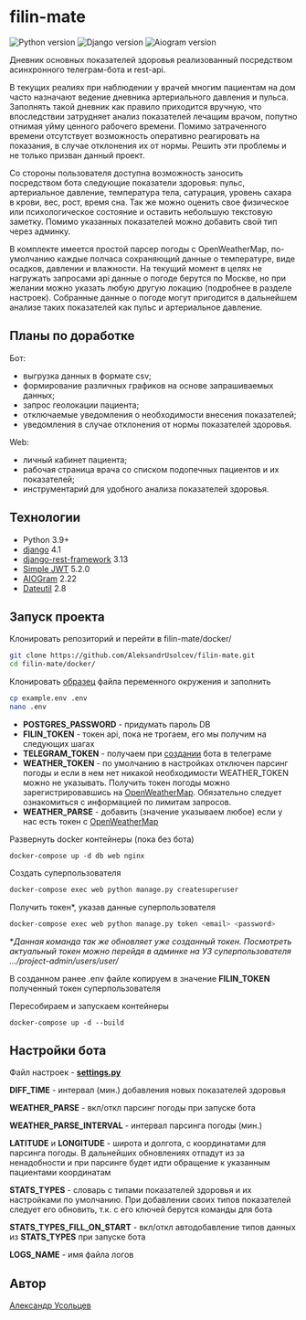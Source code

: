 # filin-mate
![Python version](https://img.shields.io/badge/python-3.9-yellow) ![Django version](https://img.shields.io/badge/django-4.1-red) ![Aiogram version](https://img.shields.io/badge/aiogram-2.22-blue)

Дневник основных показателей здоровья реализованный посредством асинхронного телеграм-бота и rest-api.

В текущих реалиях при наблюдении у врачей многим пациентам на дом часто назначают ведение дневника артериального давления и пульса. Заполнять такой дневник как правило приходится вручную, что впоследствии затрудняет анализ показателей лечащим врачом, попутно отнимая уйму ценного рабочего времени. Помимо затраченного времени отсутствует возможность оперативно реагировать на показания, в случае отклонения их от нормы. Решить эти проблемы и не только призван данный проект.

Со стороны пользователя доступна возможность заносить посредством бота следующие показатели здоровья: пульс, артериальное давление, температура тела, сатурация, уровень сахара в крови, вес, рост, время сна. Так же можно оценить свое физическое или психологическое состояние и оставить небольшую текстовую заметку. Помимо указанных показателей можно добавить свой тип через админку.

В комплекте имеется простой парсер погоды с OpenWeatherMap, по-умолчанию каждые полчаса сохраняющий данные о температуре, виде осадков, давлении и влажности. На текущий момент в целях не нагружать запросами api данные о погоде берутся по Москве, но при желании можно указать любую другую локацию (подробнее в разделе настроек). Собранные данные о погоде могут пригодится в дальнейшем анализе таких показателей как пульс и артериальное давление.

## Планы по доработке

Бот:
- выгрузка данных в формате csv;
- формирование различных графиков на основе запрашиваемых данных;
- запрос геолокации пациента;
- отключаемые уведомления о необходимости внесения показателей;
- уведомления в случае отклонения от нормы показателей здоровья.

Web:
- личный кабинет пациента;
- рабочая страница врача со списком подопечных пациентов и их показателей;
- инструментарий для удобного анализа показателей здоровья.

## Технологии

- Python 3.9+
- [django](https://github.com/django/django) 4.1
- [django-rest-framework](https://github.com/encode/django-rest-framework)
  3.13
- [Simple JWT](https://github.com/jazzband/djangorestframework-simplejwt) 5.2.0
- [AIOGram](https://github.com/aiogram/aiogram) 2.22
- [Dateutil](https://github.com/dateutil/dateutil) 2.8

## Запуск проекта

Клонировать репозиторий и перейти в filin-mate/docker/

```bash
git clone https://github.com/AleksandrUsolcev/filin-mate.git
cd filin-mate/docker/
``` 

Клонировать [образец](/docker/example.env) файла переменного окружения и заполнить

```bash
cp example.env .env
nano .env
``` 

- **POSTGRES_PASSWORD** - придумать пароль DB
- **FILIN_TOKEN** - токен api, пока не трогаем, его мы получим на следующих шагах
- **TELEGRAM_TOKEN** - получаем при [создании](https://telegram.me/BotFather) бота в телеграме
- **WEATHER_TOKEN** - по умолчанию в настройках отключен парсинг погоды и если в нем нет никакой необходимости WEATHER_TOKEN можно не указывать. Получить токен погоды можно зарегистрировавшись на [OpenWeatherMap](https://openweathermap.org/). Обязательно следует ознакомиться с информацией по лимитам запросов.
- **WEATHER_PARSE** - добавить (значение указываем любое) если у нас есть токен с [OpenWeatherMap](https://openweathermap.org/)

Развернуть docker контейнеры (пока без бота)

```
docker-compose up -d db web nginx
``` 

Создать суперпользователя

```bash
docker-compose exec web python manage.py createsuperuser
```

Получить токен*, указав данные суперпользователя

```bash
docker-compose exec web python manage.py token <email> <password>
``` 

**Данная команда так же обновляет уже созданный токен. Посмотреть актуальный токен можно перейдя в админке на УЗ суперпользователя .../project-admin/users/user/*

В созданном ранее .env файле копируем в значение **FILIN_TOKEN** полученный токен суперпользователя

Пересобираем и запускаем контейнеры

```
docker-compose up -d --build
``` 

## Настройки бота

Файл настроек - **[settings.py](/telegram_bot/settings.py)**

**DIFF_TIME** - интервал (мин.) добавления новых показателей здоровья

**WEATHER_PARSE** - вкл/откл парсинг погоды при запуске бота

**WEATHER_PARSE_INTERVAL** - интервал парсинга погоды (мин.)

**LATITUDE** и **LONGITUDE** - широта и долгота, с координатами для парсинга погоды. В дальнейших обновлениях отпадут из за ненадобности и при парсинге будет идти обращение к указанным пациентами координатам

**STATS_TYPES** - словарь с типами показателей здоровья и их настройками по умолчанию. При добавлении своих типов показателей следует его обновить, т.к. с его ключей берутся команды для бота

**STATS_TYPES_FILL_ON_START** - вкл/откл автодобавление типов данных из **STATS_TYPES** при запуске бота

**LOGS_NAME** - имя файла логов

## Автор

[Александр Усольцев](https://github.com/AleksandrUsolcev)
